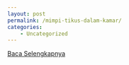 ```yaml
---
layout: post
permalink: /mimpi-tikus-dalam-kamar/
categories:
    - Uncategorized
---
```


[Baca Selengkapnya](/01)